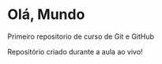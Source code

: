 # Olá, Mundo
 Primeiro repositorio de curso de Git e GitHub

Repositório criado durante a aula ao vivo!